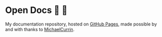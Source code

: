 # Open Docs 🦀 📙

My documentation repository, hosted on [GitHub Pages](https://level-one-learner.github.io/open-docs/), made possible by and with thanks to [MichaelCurrin](https://github.com/MichaelCurrin/mdbook-quickstart).
